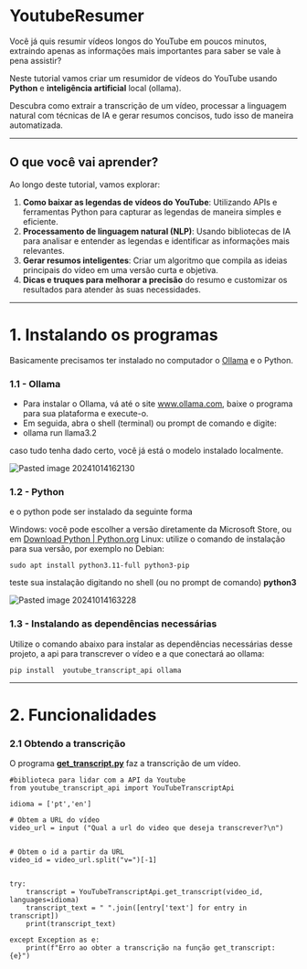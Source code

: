 # YoutubeResumer


Você já quis resumir vídeos longos do YouTube em poucos minutos, extraindo apenas as informações mais importantes para saber se vale à pena assistir? 

Neste tutorial vamos criar  um resumidor de vídeos do YouTube usando **Python** e **inteligência artificial** local (ollama). 

Descubra como extrair a transcrição de um vídeo, processar a linguagem natural com técnicas de IA e gerar resumos concisos, tudo isso de maneira automatizada.

-----------------------


## O que você vai aprender?

Ao longo deste tutorial, vamos explorar:

1. **Como baixar as legendas de vídeos do YouTube**: Utilizando APIs e ferramentas Python para capturar as legendas de maneira simples e eficiente.
2. **Processamento de linguagem natural (NLP)**: Usando bibliotecas de IA para analisar e entender as legendas e identificar as informações mais relevantes.
3. **Gerar resumos inteligentes**: Criar um algoritmo que compila as ideias principais do vídeo em uma versão curta e objetiva.
4. **Dicas e truques para melhorar a precisão** do resumo e customizar os resultados para atender às suas necessidades.

-------------------------

# 1. Instalando os programas

Basicamente precisamos ter instalado no computador o [Ollama](https://ollama.com/) e o Python.

### 1.1 - Ollama

- Para instalar o Ollama, vá até o site www.ollama.com, baixe o programa para sua plataforma e execute-o. 
- Em seguida, abra o shell (terminal) ou prompt de comando e digite:
- ollama run llama3.2

caso tudo tenha dado certo, você já está o modelo instalado localmente. 

![Pasted image 20241014162130](https://github.com/user-attachments/assets/905a5842-10e2-4cf6-ba94-75657329f991)




### 1.2 - Python

e o python pode ser instalado da seguinte forma

Windows: você pode escolher a versão diretamente da Microsoft Store, ou em [Download Python | Python.org](https://www.python.org/downloads/)
Linux: utilize o comando de instalação para sua versão, por exemplo no Debian:

	sudo apt install python3.11-full python3-pip

teste sua instalação digitando no shell (ou no prompt de comando) **python3**

![Pasted image 20241014163228](https://github.com/user-attachments/assets/80cfe662-f0a0-41e2-8c2f-932bbb67b7bf)




### 1.3 - Instalando as dependências necessárias

Utilize o comando abaixo para instalar as dependências necessárias desse projeto, a api para transcrever o vídeo e a que conectará ao ollama: 

	pip install  youtube_transcript_api ollama


------------------------------------------

# 2. Funcionalidades

### 2.1 Obtendo a transcrição

O programa [**get_transcript.py**](https://github.com/gazstao/YoutubeResumer/blob/main/get_transcript.py) faz a transcrição de um vídeo. 

	#biblioteca para lidar com a API da Youtube
	from youtube_transcript_api import YouTubeTranscriptApi                
	idioma = ['pt','en']
	
	# Obtem a URL do vídeo
	video_url = input ("Qual a url do video que deseja transcrever?\n")     
	
	# Obtem o id a partir da URL
	video_id = video_url.split("v=")[-1]                                    
	
	try:
		transcript = YouTubeTranscriptApi.get_transcript(video_id, languages=idioma)    
		transcript_text = " ".join([entry['text'] for entry in transcript])            
		print(transcript_text)
	
	except Exception as e:
		print(f"Erro ao obter a transcrição na função get_transcript: {e}")

